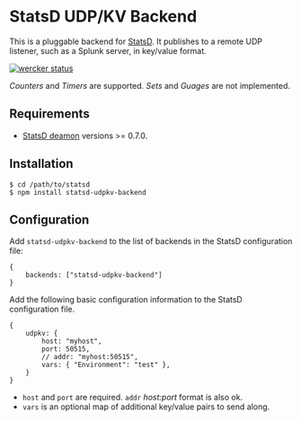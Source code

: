 # StatsD UDP/KV Backend

This is a pluggable backend for [StatsD](https://github.com/etsy/statsd). It publishes to a remote UDP listener, such as a Splunk server, in key/value format.

[![wercker status](https://app.wercker.com/status/e5acbadd891f8484a2ecce9ad7266620/m/ "wercker status")](https://app.wercker.com/project/bykey/e5acbadd891f8484a2ecce9ad7266620)

*Counters* and *Timers* are supported. *Sets* and *Guages* are not implemented.

## Requirements

* [StatsD deamon](https://npmjs.org/package/statsd) versions >= 0.7.0.

## Installation

    $ cd /path/to/statsd
    $ npm install statsd-udpkv-backend

## Configuration

Add `statsd-udpkv-backend` to the list of backends in the StatsD configuration file:

    {
        backends: ["statsd-udpkv-backend"]
    }

Add the following basic configuration information to the StatsD configuration file.

    {
        udpkv: {
            host: "myhost",
            port: 50515,
            // addr: "myhost:50515",
            vars: { "Environment": "test" },
        }
    }

- `host` and `port` are required. `addr` *host:port* format is also ok.
- `vars` is an optional map of additional key/value pairs to send along.
